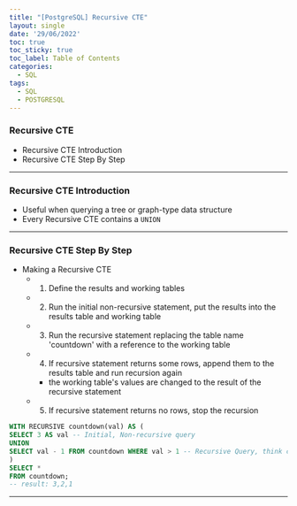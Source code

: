 ```yaml
---
title: "[PostgreSQL] Recursive CTE"
layout: single
date: '29/06/2022'
toc: true
toc_sticky: true
toc_label: Table of Contents
categories:
  - SQL
tags:
  - SQL
  - POSTGRESQL
---
```


### Recursive CTE
* Recursive CTE Introduction
* Recursive CTE Step By Step

---

### Recursive CTE Introduction
* Useful when querying a tree or graph-type data structure
* Every Recursive CTE contains a `UNION`

---

### Recursive CTE Step By Step
* Making a Recursive CTE
  * 1) Define the results and working tables
  * 2) Run the initial non-recursive statement, put the results into the results table and working table
  * 3) Run the recursive statement replacing the table name 'countdown' with a reference to the working table
  * 4) If recursive statement returns some rows, append them to the results table and run recursion again
    * the working table's values are changed to the result of the recursive statement 
  * 5) If recursive statement returns no rows, stop the recursion

```sql
WITH RECURSIVE countdown(val) AS ( 
SELECT 3 AS val -- Initial, Non-recursive query
UNION
SELECT val - 1 FROM countdown WHERE val > 1 -- Recursive Query, think countdown as the working table
)
SELECT *
FROM countdown;
-- result: 3,2,1
```

--- 

### 

```sql

```